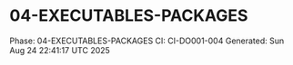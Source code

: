 # 04-EXECUTABLES-PACKAGES
Phase: 04-EXECUTABLES-PACKAGES
CI: CI-DO001-004
Generated: Sun Aug 24 22:41:17 UTC 2025

